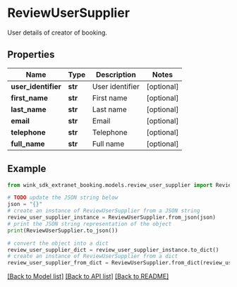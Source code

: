 # ReviewUserSupplier

User details of creator of booking.

## Properties

Name | Type | Description | Notes
------------ | ------------- | ------------- | -------------
**user_identifier** | **str** | User identifier | [optional] 
**first_name** | **str** | First name | [optional] 
**last_name** | **str** | Last name | [optional] 
**email** | **str** | Email | [optional] 
**telephone** | **str** | Telephone | [optional] 
**full_name** | **str** | Full name | [optional] 

## Example

```python
from wink_sdk_extranet_booking.models.review_user_supplier import ReviewUserSupplier

# TODO update the JSON string below
json = "{}"
# create an instance of ReviewUserSupplier from a JSON string
review_user_supplier_instance = ReviewUserSupplier.from_json(json)
# print the JSON string representation of the object
print(ReviewUserSupplier.to_json())

# convert the object into a dict
review_user_supplier_dict = review_user_supplier_instance.to_dict()
# create an instance of ReviewUserSupplier from a dict
review_user_supplier_from_dict = ReviewUserSupplier.from_dict(review_user_supplier_dict)
```
[[Back to Model list]](../README.md#documentation-for-models) [[Back to API list]](../README.md#documentation-for-api-endpoints) [[Back to README]](../README.md)



